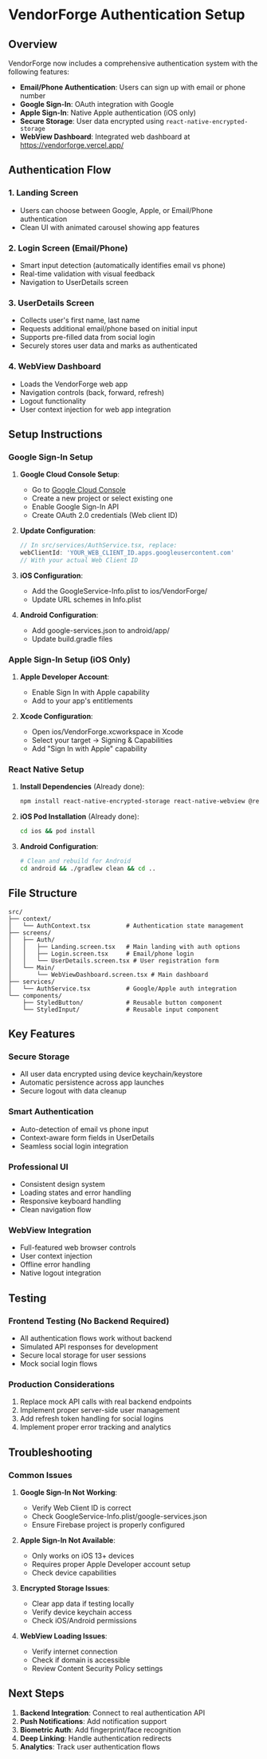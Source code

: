 # VendorForge Authentication Setup

## Overview
VendorForge now includes a comprehensive authentication system with the following features:

- **Email/Phone Authentication**: Users can sign up with email or phone number
- **Google Sign-In**: OAuth integration with Google
- **Apple Sign-In**: Native Apple authentication (iOS only)
- **Secure Storage**: User data encrypted using `react-native-encrypted-storage`
- **WebView Dashboard**: Integrated web dashboard at https://vendorforge.vercel.app/

## Authentication Flow

### 1. Landing Screen
- Users can choose between Google, Apple, or Email/Phone authentication
- Clean UI with animated carousel showing app features

### 2. Login Screen (Email/Phone)
- Smart input detection (automatically identifies email vs phone)
- Real-time validation with visual feedback
- Navigation to UserDetails screen

### 3. UserDetails Screen
- Collects user's first name, last name
- Requests additional email/phone based on initial input
- Supports pre-filled data from social login
- Securely stores user data and marks as authenticated

### 4. WebView Dashboard
- Loads the VendorForge web app
- Navigation controls (back, forward, refresh)
- Logout functionality
- User context injection for web app integration

## Setup Instructions

### Google Sign-In Setup

1. **Google Cloud Console Setup**:
   - Go to [Google Cloud Console](https://console.cloud.google.com/)
   - Create a new project or select existing one
   - Enable Google Sign-In API
   - Create OAuth 2.0 credentials (Web client ID)

2. **Update Configuration**:
   ```typescript
   // In src/services/AuthService.tsx, replace:
   webClientId: 'YOUR_WEB_CLIENT_ID.apps.googleusercontent.com'
   // With your actual Web Client ID
   ```

3. **iOS Configuration**:
   - Add the GoogleService-Info.plist to ios/VendorForge/
   - Update URL schemes in Info.plist

4. **Android Configuration**:
   - Add google-services.json to android/app/
   - Update build.gradle files

### Apple Sign-In Setup (iOS Only)

1. **Apple Developer Account**:
   - Enable Sign In with Apple capability
   - Add to your app's entitlements

2. **Xcode Configuration**:
   - Open ios/VendorForge.xcworkspace in Xcode
   - Select your target → Signing & Capabilities
   - Add "Sign In with Apple" capability

### React Native Setup

1. **Install Dependencies** (Already done):
   ```bash
   npm install react-native-encrypted-storage react-native-webview @react-native-google-signin/google-signin @invertase/react-native-apple-authentication
   ```

2. **iOS Pod Installation** (Already done):
   ```bash
   cd ios && pod install
   ```

3. **Android Configuration**:
   ```bash
   # Clean and rebuild for Android
   cd android && ./gradlew clean && cd ..
   ```

## File Structure

```
src/
├── context/
│   └── AuthContext.tsx          # Authentication state management
├── screens/
│   ├── Auth/
│   │   ├── Landing.screen.tsx   # Main landing with auth options
│   │   ├── Login.screen.tsx     # Email/phone login
│   │   └── UserDetails.screen.tsx # User registration form
│   └── Main/
│       └── WebViewDashboard.screen.tsx # Main dashboard
├── services/
│   └── AuthService.tsx          # Google/Apple auth integration
└── components/
    ├── StyledButton/            # Reusable button component
    └── StyledInput/             # Reusable input component
```

## Key Features

### Secure Storage
- All user data encrypted using device keychain/keystore
- Automatic persistence across app launches
- Secure logout with data cleanup

### Smart Authentication
- Auto-detection of email vs phone input
- Context-aware form fields in UserDetails
- Seamless social login integration

### Professional UI
- Consistent design system
- Loading states and error handling
- Responsive keyboard handling
- Clean navigation flow

### WebView Integration
- Full-featured web browser controls
- User context injection
- Offline error handling
- Native logout integration

## Testing

### Frontend Testing (No Backend Required)
- All authentication flows work without backend
- Simulated API responses for development
- Secure local storage for user sessions
- Mock social login flows

### Production Considerations
1. Replace mock API calls with real backend endpoints
2. Implement proper server-side user management
3. Add refresh token handling for social logins
4. Implement proper error tracking and analytics

## Troubleshooting

### Common Issues

1. **Google Sign-In Not Working**:
   - Verify Web Client ID is correct
   - Check GoogleService-Info.plist/google-services.json
   - Ensure Firebase project is properly configured

2. **Apple Sign-In Not Available**:
   - Only works on iOS 13+ devices
   - Requires proper Apple Developer account setup
   - Check device capabilities

3. **Encrypted Storage Issues**:
   - Clear app data if testing locally
   - Verify device keychain access
   - Check iOS/Android permissions

4. **WebView Loading Issues**:
   - Verify internet connection
   - Check if domain is accessible
   - Review Content Security Policy settings

## Next Steps

1. **Backend Integration**: Connect to real authentication API
2. **Push Notifications**: Add notification support
3. **Biometric Auth**: Add fingerprint/face recognition
4. **Deep Linking**: Handle authentication redirects
5. **Analytics**: Track user authentication flows
